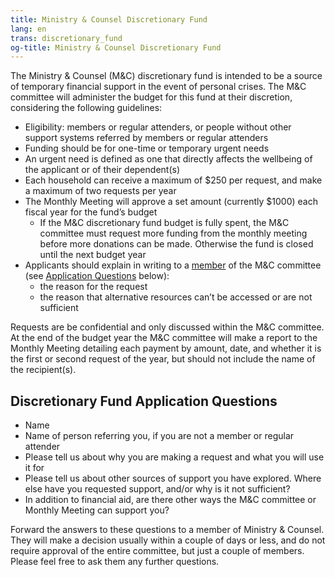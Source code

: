 ```yaml
---
title: Ministry & Counsel Discretionary Fund
lang: en
trans: discretionary_fund
og-title: Ministry & Counsel Discretionary Fund
---
```

The Ministry & Counsel (M&C) discretionary fund is intended to be a source of temporary financial support in the event of personal crises. The M&C committee will administer the budget for this fund at their discretion, considering the following guidelines:

* Eligibility: members or regular attenders, or people without other support systems referred by members or regular attenders
* Funding should be for one-time or temporary urgent needs
* An urgent need is defined as one that directly affects the wellbeing of the applicant or of their dependent(s) 
* Each household can receive a maximum of $250 per request, and make a maximum of two requests per year
* The Monthly Meeting will approve a set amount (currently $1000) each fiscal year for the fund’s budget
  * If the M&C discretionary fund budget is fully spent, the M&C committee must request more funding from the monthly meeting before more donations can be made. Otherwise the fund is closed until the next budget year
* Applicants should explain in writing to a [member](/new_attender/meeting_resources) of the M&C committee (see [Application Questions](#application) below):
  * the reason for the request
  * the reason that alternative resources can’t be accessed or are not sufficient 

Requests are be confidential and only discussed within the M&C committee. At the end of the budget year the M&C committee will make a report to the Monthly Meeting detailing each payment by amount, date, and whether it is the first or second request of the year, but should not include the name of the recipient(s).

## Discretionary Fund Application Questions <span class="stanchor"><a name="application"></a></span>

* Name
* Name of person referring you, if you are not a member or regular attender
* Please tell us about why you are making a request and what you will use it for
* Please tell us about other sources of support you have explored. Where else have you requested support, and/or why is it not sufficient?
* In addition to financial aid, are there other ways the M&C committee or Monthly Meeting can support you?

Forward the answers to these questions to a member of Ministry & Counsel. They will make a decision usually within a couple of days or less, and do not require approval of the entire committee, but just a couple of members. Please feel free to ask them any further questions.
